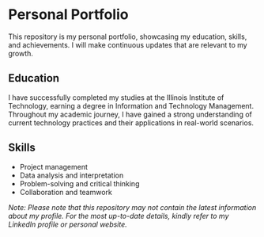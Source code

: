 # Personal Portfolio

This repository is my personal portfolio, showcasing my education, skills, and achievements. I will make continuous updates that are relevant to my growth.

## Education

I have successfully completed my studies at the Illinois Institute of Technology, earning a degree in Information and Technology Management. Throughout my academic journey, I have gained a strong understanding of current technology practices and their applications in real-world scenarios.

## Skills

- Project management
- Data analysis and interpretation
- Problem-solving and critical thinking
- Collaboration and teamwork

*Note: Please note that this repository may not contain the latest information about my profile. For the most up-to-date details, kindly refer to my LinkedIn profile or personal website.*
